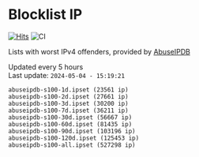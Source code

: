 # Blocklist IP

[![Hits](https://hits.seeyoufarm.com/api/count/incr/badge.svg?url=https%3A%2F%2Fgithub.com%2Fborestad%2Fblocklist-ip%2F&count_bg=%2379C83D&title_bg=%23555555&icon=&icon_color=%23E7E7E7&title=hits&edge_flat=false)](https://hits.seeyoufarm.com)  ![CI](https://img.shields.io/github/workflow/status/borestad/blocklist-ip/CI?style=flat-square)

Lists with worst IPv4 offenders, provided by [AbuseIPDB](https://www.abuseipdb.com/)

<!-- FOOTER-PLACEHOLDER -->
Updated every 5 hours<br>
Last update: `2024-05-04 - 15:19:21`
```
abuseipdb-s100-1d.ipset (23561 ip)
abuseipdb-s100-2d.ipset (27661 ip)
abuseipdb-s100-3d.ipset (30200 ip)
abuseipdb-s100-7d.ipset (36211 ip)
abuseipdb-s100-30d.ipset (56667 ip)
abuseipdb-s100-60d.ipset (81435 ip)
abuseipdb-s100-90d.ipset (103196 ip)
abuseipdb-s100-120d.ipset (125453 ip)
abuseipdb-s100-all.ipset (527298 ip)
```
